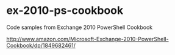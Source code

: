 ex-2010-ps-cookbook
===================

Code samples from Exchange 2010 PowerShell Cookbook

http://www.amazon.com/Microsoft-Exchange-2010-PowerShell-Cookbook/dp/1849682461/